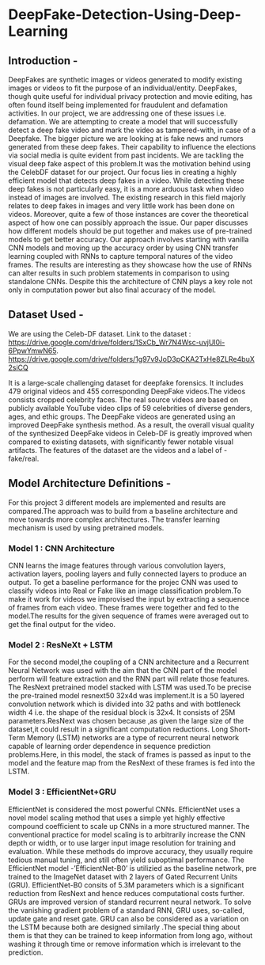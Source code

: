 # DeepFake-Detection-Using-Deep-Learning

## Introduction - 
DeepFakes are synthetic images or videos generated to modify existing images or videos to fit the purpose of an individual/entity. DeepFakes, though quite useful for individual privacy protection and movie editing, has often found itself being implemented for fraudulent and defamation activities. In our project, we are addressing one of these issues i.e. defamation. We are attempting to create a model that will successfully detect a deep fake video and mark the video as tampered-with, in case of a Deepfake. The bigger picture we are looking at is fake news and rumors generated from these deep fakes. Their capability to influence the elections via social media is quite evident from past incidents. We are tackling the visual deep fake aspect of this problem.It was the motivation behind using the CelebDF dataset for our project. Our focus lies in creating a highly efficient model that detects deep fakes in a video. While detecting these deep fakes is not particularly easy, it is a more arduous task when video instead of images are involved. The existing research in this field majorly relates to deep fakes in images and very little work has been done on videos. Moreover, quite a few of those instances are cover the theoretical aspect of how one can possibly approach the issue. Our paper discusses how different models should be put together and makes use of pre-trained models to get better accuracy. Our approach involves starting with vanilla CNN models and moving up the accuracy order by using CNN transfer learning coupled with RNNs to capture temporal natures of the video frames. The results are interesting as they showcase how the use of RNNs can alter results in such problem statements in comparison to using standalone CNNs. Despite this the architecture of CNN plays a key role not only in computation power but also final accuracy of the model.

## Dataset Used -
We are using the Celeb-DF dataset.
Link to the dataset :
https://drive.google.com/drive/folders/1SxCb_Wr7N4Wsc-uvjUl0i-6PpwYmwN65.
https://drive.google.com/drive/folders/1g97v9JoD3pCKA2TxHe8ZLRe4buX2siCQ

It is a large-scale challenging dataset for deepfake forensics. It includes 479 original videos and 455 corresponding DeepFake videos.The videos consists cropped celebrity faces. The real source videos are based on publicly available YouTube video clips of 59 celebrities of diverse genders, ages, and ethic groups. The DeepFake videos are generated using an improved DeepFake synthesis method. As a result, the overall visual quality of the synthesized DeepFake videos in Celeb-DF is greatly improved when compared to existing datasets, with significantly fewer notable visual artifacts. The features of the dataset are the videos and a label of -fake/real.

## Model Architecture Definitions -

For this project 3 different models are implemented and results are compared.The approach was to build from a baseline architecture and move towards more
complex architectures. The transfer learning mechanism is used by using pretrained models.

### Model 1 : CNN Architecture
CNN learns the image features through various convolution layers, activation layers, pooling layers and fully connected layers to produce an output. To get a baseline performance for the projec CNN was used to classify videos into Real or Fake like an image classification problem.To make it work for videos we improvised the input by extracting a sequence of frames from each video. These frames were together and fed to the model.The results for the given sequence of frames were averaged out to get the final output for the video.

### Model 2 : ResNeXt + LSTM
For the second model,the coupling of a CNN architecture and a Recurrent Neural Network was used with the aim that the CNN part of the model perform will
feature extraction and the RNN part will relate those features. The ResNext pretrained model stacked with LSTM was used.To be precise the pre-trained model resnext50 32x4d was implement.It is a 50 layered convolution network which is divided into 32 paths and with bottleneck width 4 i.e. the shape of the residual block is 32x4. It consists of 25M parameters.ResNext was chosen because ,as given the large size of the dataset,it could result in a significant computation reductions.
Long Short-Term Memory (LSTM) networks are a type of recurrent neural network capable of learning order dependence in sequence prediction problems.Here, in this model, the stack of frames is passed as input to the model and the feature map from the ResNext of these frames is fed into the LSTM.

### Model 3 :  EfficientNet+GRU
EfficientNet is considered the most powerful CNNs. EfficientNet uses a novel model scaling method that uses a simple yet highly effective compound coefficient to scale up CNNs in a more structured manner. The conventional practice for model scaling is to arbitrarily increase the CNN depth or width, or to use
larger input image resolution for training and evaluation. While these methods do improve accuracy, they usually require tedious manual tuning, and still often yield suboptimal performance. The EfficientNet model -’EfficientNet-B0’ is utilizied as the baseline network, pre trained to the ImageNet dataset with 2 layers of Gated Recurrent Units (GRU). EfficientNet-B0 consits of 5.3M parameters which is a significant reduction from ResNext and hence reduces computational costs further. GRUs are improved version of standard recurrent neural network. To solve the vanishing gradient problem of a standard RNN, GRU uses, so-called, update gate and reset gate. GRU can also be considered as a variation on the LSTM because both are designed similarly .The special thing about them is that they can be trained to keep information from long ago, without washing it through time or remove information which is irrelevant to the prediction.
